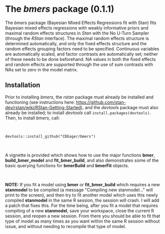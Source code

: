 # The _bmers_ package (0.1.1)

The _bmers_ package (Bayesian Mixed Effects Regressions fit with Stan) fits Bayesian mixed effects regressions with weakly informative priors and maximal random effects structures in _Stan_ with the No U-Turn Sampler (through the _RStan_ interface).  The maximal random effects structure is determined automatically, and only the fixed effects structure and the random effects grouping factors need to be specified.  Continuous variables are automatically scaled, and factor contrasts are automatically set; neither of these needs to be done beforehand.  NA values in both the fixed effects and random effects are supported through the use of sum contrasts with NAs set to zero in the model matrix.

## Installation

Prior to installing *bmers*, the *rstan* package must already be installed and functioning (see instructions here: <https://github.com/stan-dev/rstan/wiki/RStan-Getting-Started>), and the *devtools* package must also already be installed; to install *devtools* call `install.packages(devtools)`.  Then, to install *bmers*, call:

&nbsp;

`devtools::install_github("CDEager/bmers")`

&nbsp;

A vignette is provided which shows how to use the major functions **bmer**, **build_bmer_model** and **fit_bmer_build**, and also demonstrates some of the basic querying functions for **bmerBuild** and **bmerFit** objects.

&nbsp;

**NOTE:** If you fit a model using **bmer** or **fit_bmer_build** which requires a new **stanmodel** to be compiled (a message "Compiling new stanmodel..." will print to the screen), and then try to fit another model which uses this newly compiled **stanmodel** in the same R session, the session will crash.  I will add a patch that fixes this.  For the time being, after you fit a model that requires compiling of a new **stanmodel**, save your workspace, close the current R session, and reopen a new session.  From there you should be able to fit that type of model as many times as you want within the same R session without issue, and without needing to recompile that type of model.

&nbsp;
